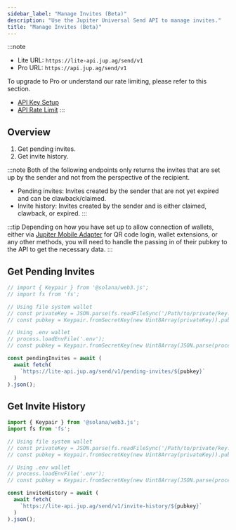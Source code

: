 ```yaml
---
sidebar_label: "Manage Invites (Beta)"
description: "Use the Jupiter Universal Send API to manage invites."
title: "Manage Invites (Beta)"
---
```


<head>
    <title>Manage Invites (Beta)</title>
    <meta name="twitter:card" content="summary" />
</head>

:::note
- Lite URL: `https://lite-api.jup.ag/send/v1`
- Pro URL: `https://api.jup.ag/send/v1`

To upgrade to Pro or understand our rate limiting, please refer to this section.
- [API Key Setup](/docs/api-setup)
- [API Rate Limit](/docs/api-rate-limit)
:::

## Overview

1. Get pending invites.
2. Get invite history.

:::note
Both of the following endpoints only returns the invites that are set up by the sender and not from the perspective of the recipient.

- Pending invites: Invites created by the sender that are not yet expired and can be clawback/claimed.
- Invite history: Invites created by the sender and is either claimed, clawback, or expired.
:::

:::tip
Depending on how you have set up to allow connection of wallets, either via [Jupiter Mobile Adapter](/docs/tool-kits/mobile-adapter) for QR code login, wallet extensions, or any other methods, you will need to handle the passing in of their pubkey to the API to get the necessary data.
:::

## Get Pending Invites

```jsx
// import { Keypair } from '@solana/web3.js';
// import fs from 'fs';

// Using file system wallet
// const privateKey = JSON.parse(fs.readFileSync('/Path/to/private/key.json', 'utf8').trim());
// const pubkey = Keypair.fromSecretKey(new Uint8Array(privateKey)).publicKey.toBase58();

// Using .env wallet
// process.loadEnvFile('.env');
// const pubkey = Keypair.fromSecretKey(new Uint8Array(JSON.parse(process.env.PRIVATE_KEY))).publicKey.toBase58();

const pendingInvites = await (
  await fetch(
    `https://lite-api.jup.ag/send/v1/pending-invites/${pubkey}`
  )
).json();
```

## Get Invite History

```jsx
import { Keypair } from '@solana/web3.js';
import fs from 'fs';

// Using file system wallet
// const privateKey = JSON.parse(fs.readFileSync('/Path/to/private/key.json', 'utf8').trim());
// const pubkey = Keypair.fromSecretKey(new Uint8Array(privateKey)).publicKey.toBase58();

// Using .env wallet
// process.loadEnvFile('.env');
// const pubkey = Keypair.fromSecretKey(new Uint8Array(JSON.parse(process.env.PRIVATE_KEY))).publicKey.toBase58();

const inviteHistory = await (
  await fetch(
    `https://lite-api.jup.ag/send/v1/invite-history/${pubkey}`
  )
).json();
```

